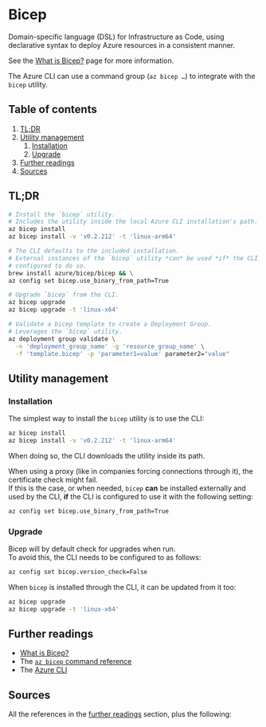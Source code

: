 # Bicep

Domain-specific language (DSL) for Infrastructure as Code, using declarative syntax to deploy Azure resources in a consistent manner.

See the [What is Bicep?] page for more information.

The Azure CLI can use a command group (`az bicep …`) to integrate with the `bicep` utility.

## Table of contents <!-- omit in toc -->

1. [TL;DR](#tldr)
1. [Utility management](#utility-management)
   1. [Installation](#installation)
   1. [Upgrade](#upgrade)
1. [Further readings](#further-readings)
1. [Sources](#sources)

## TL;DR

```sh
# Install the `bicep` utility.
# Includes the utility inside the local Azure CLI installation's path.
az bicep install
az bicep install -v 'v0.2.212' -t 'linux-arm64'

# The CLI defaults to the included installation.
# External instances of the `bicep` utility *can* be used *if* the CLI is
# configured to do so.
brew install azure/bicep/bicep && \
az config set bicep.use_binary_from_path=True

# Upgrade `bicep` from the CLI.
az bicep upgrade
az bicep upgrade -t 'linux-x64'

# Validate a bicep template to create a Deployment Group.
# Leverages the `bicep` utility.
az deployment group validate \
  -n 'deployment_group_name' -g 'resource_group_name' \
  -f 'template.bicep' -p 'parameter1=value' parameter2="value"
```

## Utility management

### Installation

The simplest way to install the `bicep` utility is to use the CLI:

```sh
az bicep install
az bicep install -v 'v0.2.212' -t 'linux-arm64'
```

When doing so, the CLI downloads the utility inside its path.

When using a proxy (like in companies forcing connections through it), the certificate check might fail.<br/>
If this is the case, or when needed, `bicep` **can** be installed externally and used by the CLI, **if** the CLI is configured to use it with the following setting:

```sh
az config set bicep.use_binary_from_path=True
```

### Upgrade

Bicep will by default check for upgrades when run.<br/>
To avoid this, the CLI needs to be configured to as follows:

```sh
az config set bicep.version_check=False
```

When `bicep` is installed through the CLI, it can be updated from it too:

```sh
az bicep upgrade
az bicep upgrade -t 'linux-x64'
```

## Further readings

- [What is Bicep?]
- The [`az bicep` command reference][az bicep]
- The [Azure CLI]

## Sources

All the references in the [further readings] section, plus the following:

<!-- project's references -->
[az bicep]: https://learn.microsoft.com/en-us/cli/azure/bicep
[what is bicep?]: https://learn.microsoft.com/en-us/azure/azure-resource-manager/bicep/overview

<!-- in-article references -->
[further readings]: #further-readings

<!-- internal references -->
[azure cli]: cli.md

<!-- external references -->
